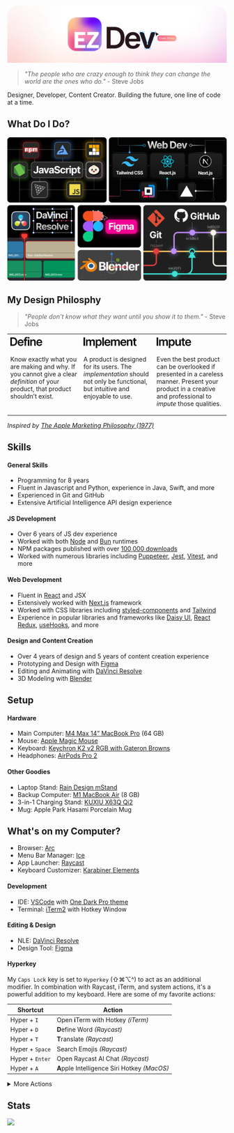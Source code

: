 <picture>
  <source media="(prefers-color-scheme: dark)" srcset="./banner/ezdevBannerDark.png">
  <img alt="EvanZhouDev Banner" src="./banner/ezdevBannerLight.png">
</picture>

> _"The people who are crazy enough to think they can change the world are the ones who do."_ \- Steve Jobs

Designer, Developer, Content Creator. Building the future, one line of code at a time.

## What Do I Do?

<img alt="EvanZhouDev Banner" src="./skillBento.png">

## My Design Philosphy

> _"People don't know what they want until you show it to them."_ \- Steve Jobs

<table>
  <tr>
    <td valign="top" align="left" width="33%">
      <picture>
        <source media="(prefers-color-scheme: dark)" srcset="./designPhilosophyHeaders/define_dark.png">
        <img alt="Define" src="./designPhilosophyHeaders/define.png" height="30">
      </picture>
      <p>Know exactly what you are making and why. If you cannot give a clear <i>definition</i> of your product, that product shouldn’t exist.</p>
    </td>
    <td valign="top" align="left" width="33%">
      <picture>
        <source media="(prefers-color-scheme: dark)" srcset="./designPhilosophyHeaders/implement_dark.png">
        <img alt="Implement" src="./designPhilosophyHeaders/implement.png" height="30">
      </picture>
      <p>A product is designed for its users. The <i>implementation</i> should not only be functional, but intuitive and enjoyable to use.</p>
    </td>
    <td valign="top" align="left" width="33%">
      <picture>
        <source media="(prefers-color-scheme: dark)" srcset="./designPhilosophyHeaders/impute_dark.png">
        <img alt="Impute" src="./designPhilosophyHeaders/impute.png" height="30">
      </picture>
      <p>Even the best product can be overlooked if presented in a careless manner. Present your product in a creative and professional to <i>impute</i> those qualities.</p>
    </td>
  </tr>
</table>

_Inspired by [The Apple Marketing Philosophy (1977)](https://www.customerengagementinsider.com/digital-strategy/articles/what-we-can-learn-apple-marketing-philosophy)_

## Skills

#### General Skills

- Programming for 8 years
- Fluent in Javascript and Python, experience in Java, Swift, and more
- Experienced in Git and GitHub
- Extensive Artificial Intelligence API design experience

#### JS Development

- Over 6 years of JS dev experience
- Worked with both [Node](https://nodejs.org/en) and [Bun](https://bun.sh/) runtimes
- NPM packages published with over [100,000 downloads](https://npm-stat.com/charts.html?author=evanzhoudev&from=2020-01-01)
- Worked with numerous libraries including [Puppeteer](https://pptr.dev/), [Jest](https://jestjs.io/), [Vitest](https://vitest.dev/), and more

#### Web Development

- Fluent in [React](https://vitest.dev/) and JSX
- Extensively worked with [Next.js](https://nextjs.org/) framework
- Worked with CSS libraries including [styled-components](https://styled-components.com/) and [Tailwind](https://tailwindcss.com/)
- Experience in popular libraries and frameworks like [Daisy UI](https://daisyui.com/), [React Redux](https://react-redux.js.org/), [useHooks](https://usehooks.com/), and more

#### Design and Content Creation

- Over 4 years of design and 5 years of content creation experience
- Prototyping and Design with [Figma](https://www.figma.com/)
- Editing and Animating with [DaVinci Resolve](https://www.blackmagicdesign.com/products/davinciresolve)
- 3D Modeling with [Blender](https://www.blender.org/)

## Setup

#### Hardware

- Main Computer: [M4 Max 14” MacBook Pro](https://support.apple.com/en-us/121553) (64 GB)
- Mouse: [Apple Magic Mouse](https://support.apple.com/en-us/111885)
- Keyboard: [Keychron K2 v2 RGB with Gateron Browns](https://www.keychron.com/products/keychron-k2-wireless-mechanical-keyboard?variant=31063869653081)
- Headphones: [AirPods Pro 2](https://support.apple.com/en-us/111851)

#### Other Goodies

- Laptop Stand: [Rain Design mStand](https://www.raindesigninc.com/mstand.html)
- Backup Computer: [M1 MacBook Air](https://support.apple.com/en-us/111883) (8 GB)
- 3-in-1 Charging Stand: [KUXIU X63Q Qi2](https://kuxiu.co/products/kuxiu-x63q-stand)
- Mug: Apple Park Hasami Porcelain Mug

## What's on my Computer?

- Browser: [Arc](https://arc.net/)
- Menu Bar Manager: [Ice](https://icemenubar.app/)
- App Launcher: [Raycast](https://www.raycast.com/)
- Keyboard Customizer: [Karabiner Elements](https://karabiner-elements.pqrs.org/)

#### Development

- IDE: [VSCode](https://code.visualstudio.com/) with [One Dark Pro theme](https://marketplace.visualstudio.com/items?itemName=zhuangtongfa.Material-theme)
- Terminal: [iTerm2](https://iterm2.com/) with Hotkey Window

#### Editing & Design

- NLE: [DaVinci Resolve](https://www.blackmagicdesign.com/products/davinciresolve)
- Design Tool: [Figma](https://www.figma.com)

#### Hyperkey

My `Caps Lock` key is set to `Hyperkey` (⇧⌘⌥^) to act as an additional modifier. In combination with Raycast, iTerm, and system actions, it's a powerful addition to my keyboard. Here are some of my favorite actions:

| Shortcut        | Action                                   |
| --------------- | ---------------------------------------- |
| Hyper + `I`     | Open **i**Term with Hotkey _(iTerm)_         |
| Hyper + `D`     | **D**efine Word _(Raycast)_                  |
| Hyper + `T`     | **T**ranslate _(Raycast)_                    |
| Hyper + `Space` | Search Emojis _(Raycast)_                |
| Hyper + `Enter` | Open Raycast AI Chat _(Raycast)_         |
| Hyper + `A`     | **A**pple Intelligence Siri Hotkey _(MacOS)_ |

<details>
  <summary>More Actions</summary>

| Shortcut    | Action                                                         |
| ----------- | -------------------------------------------------------------- |
| Hyper + `←` | Resize window to **Left** Half _(Raycast)_                         |
| Hyper + `→` | Resize window to **Right** Half _(Raycast)_                        |
| Hyper + `↑` | Maximize window to **Up**most scale _(Raycast)_                    |
| Hyper + `↓` | Fullscreen Active App _(Raycast)_                              |
| Hyper + `C` | Browse **C**oding Projects _(Raycast)_                             |
| Hyper + `P` | Remaps to ^**P** _(Karabiner Elements)_                            |
| Hyper + `N` | Remaps to ^**N** _(Karabiner Elements)_                            |
| Hyper + `L` | **L**ocate Files with File Search _(Raycast)_                      |
| Hyper + `[` | Create Reminder _(Raycast)_                                    |
| Hyper + `]` | Browser Reminders _(Raycast)_                                  |
| Hyper + `3` | Screenshot Screen and copy to Clipboard _(Mac Screenshot App)_ |
| Hyper + `4` | Screenshot Area and copy to Clipboard _(Mac Screenshot App)_   |
| Hyper + `S` | **S**crolling Screenshot _(Shottr)_                                |
| Hyper + `O` | **O**CR Capture _(Shottr)_                                         |

</details>

## Stats

![](http://github-profile-summary-cards.vercel.app/api/cards/profile-details?username=EvanZhouDev&theme=github)
